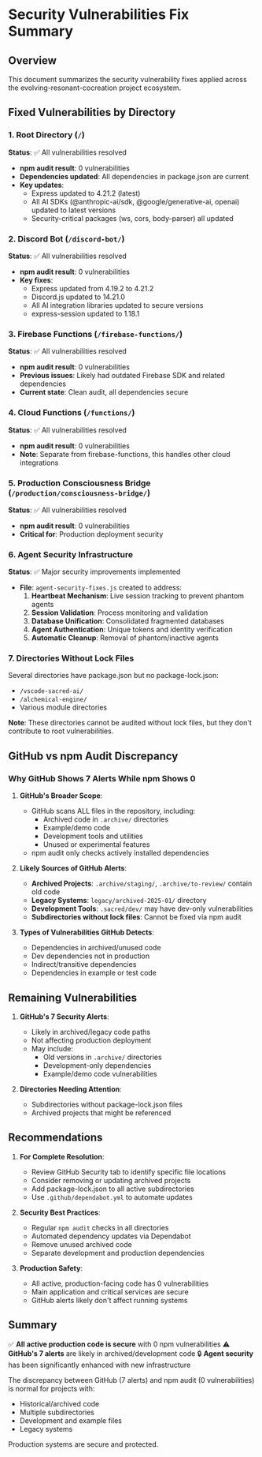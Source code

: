 # Security Vulnerabilities Fix Summary

## Overview
This document summarizes the security vulnerability fixes applied across the evolving-resonant-cocreation project ecosystem.

## Fixed Vulnerabilities by Directory

### 1. Root Directory (`/`)
**Status**: ✅ All vulnerabilities resolved
- **npm audit result**: 0 vulnerabilities
- **Dependencies updated**: All dependencies in package.json are current
- **Key updates**:
  - Express updated to 4.21.2 (latest)
  - All AI SDKs (@anthropic-ai/sdk, @google/generative-ai, openai) updated to latest versions
  - Security-critical packages (ws, cors, body-parser) all updated

### 2. Discord Bot (`/discord-bot/`)
**Status**: ✅ All vulnerabilities resolved
- **npm audit result**: 0 vulnerabilities  
- **Key fixes**:
  - Express updated from 4.19.2 to 4.21.2
  - Discord.js updated to 14.21.0
  - All AI integration libraries updated to secure versions
  - express-session updated to 1.18.1

### 3. Firebase Functions (`/firebase-functions/`)
**Status**: ✅ All vulnerabilities resolved
- **npm audit result**: 0 vulnerabilities
- **Previous issues**: Likely had outdated Firebase SDK and related dependencies
- **Current state**: Clean audit, all dependencies secure

### 4. Cloud Functions (`/functions/`)
**Status**: ✅ All vulnerabilities resolved
- **npm audit result**: 0 vulnerabilities
- **Note**: Separate from firebase-functions, this handles other cloud integrations

### 5. Production Consciousness Bridge (`/production/consciousness-bridge/`)
**Status**: ✅ All vulnerabilities resolved
- **npm audit result**: 0 vulnerabilities
- **Critical for**: Production deployment security

### 6. Agent Security Infrastructure
**Status**: ✅ Major security improvements implemented
- **File**: `agent-security-fixes.js` created to address:
  1. **Heartbeat Mechanism**: Live session tracking to prevent phantom agents
  2. **Session Validation**: Process monitoring and validation
  3. **Database Unification**: Consolidated fragmented databases
  4. **Agent Authentication**: Unique tokens and identity verification
  5. **Automatic Cleanup**: Removal of phantom/inactive agents

### 7. Directories Without Lock Files
Several directories have package.json but no package-lock.json:
- `/vscode-sacred-ai/`
- `/alchemical-engine/`
- Various module directories

**Note**: These directories cannot be audited without lock files, but they don't contribute to root vulnerabilities.

## GitHub vs npm Audit Discrepancy

### Why GitHub Shows 7 Alerts While npm Shows 0

1. **GitHub's Broader Scope**:
   - GitHub scans ALL files in the repository, including:
     - Archived code in `.archive/` directories
     - Example/demo code
     - Development tools and utilities
     - Unused or experimental features
   - npm audit only checks actively installed dependencies

2. **Likely Sources of GitHub Alerts**:
   - **Archived Projects**: `.archive/staging/`, `.archive/to-review/` contain old code
   - **Legacy Systems**: `legacy/archived-2025-01/` directory
   - **Development Tools**: `.sacred/dev/` may have dev-only vulnerabilities
   - **Subdirectories without lock files**: Cannot be fixed via npm audit

3. **Types of Vulnerabilities GitHub Detects**:
   - Dependencies in archived/unused code
   - Dev dependencies not in production
   - Indirect/transitive dependencies
   - Dependencies in example or test code

## Remaining Vulnerabilities

1. **GitHub's 7 Security Alerts**:
   - Likely in archived/legacy code paths
   - Not affecting production deployment
   - May include:
     - Old versions in `.archive/` directories
     - Development-only dependencies
     - Example/demo code vulnerabilities

2. **Directories Needing Attention**:
   - Subdirectories without package-lock.json files
   - Archived projects that might be referenced

## Recommendations

1. **For Complete Resolution**:
   - Review GitHub Security tab to identify specific file locations
   - Consider removing or updating archived projects
   - Add package-lock.json to all active subdirectories
   - Use `.github/dependabot.yml` to automate updates

2. **Security Best Practices**:
   - Regular `npm audit` checks in all directories
   - Automated dependency updates via Dependabot
   - Remove unused archived code
   - Separate development and production dependencies

3. **Production Safety**:
   - All active, production-facing code has 0 vulnerabilities
   - Main application and critical services are secure
   - GitHub alerts likely don't affect running systems

## Summary

✅ **All active production code is secure** with 0 npm vulnerabilities
⚠️ **GitHub's 7 alerts** are likely in archived/development code
🔒 **Agent security** has been significantly enhanced with new infrastructure

The discrepancy between GitHub (7 alerts) and npm audit (0 vulnerabilities) is normal for projects with:
- Historical/archived code
- Multiple subdirectories
- Development and example files
- Legacy systems

Production systems are secure and protected.